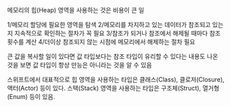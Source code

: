 
메모리의 힙(Heap) 영역을 사용하는 것은 비용이 큰 일

1/메모리 할당에 필요한 영역을 탐색
2/메모리를 차지하고 있는 데이터가 참조되고 있는지 지속적으로 확인하는 절차가 꼭 필요
3/참조가 되거나 참조에서 해제될 때마다 참조 횟수를 계산
4/더이상 참조되지 않는 시점에 메모리에서 해제하는 절차 필요

 큰 값을 복사할 일이 있다면 값 타입보다는 참조 타입이 유리할 수 있다는 내용도 나온 것을 보면 값 타입이 항상 만능은 아니라는 것을 알 수 있음

스위프트에서 대표적으로 힙 영역을 사용하는 타입은 클래스(Class), 클로저(Closure), 액터(Actor) 등이 있다.
스택(Stack) 영역을 사용하는 타입은 구조체(Struct), 열거형(Enum) 등이 있음.


